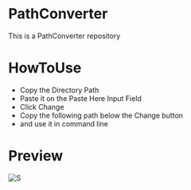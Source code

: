 # PathConverter
This is a PathConverter repository

# HowToUse 
- Copy the Directory Path 
- Paste it on the Paste Here Input Field
- Click Change
- Copy the following path below the Change button
- and use it in command line

# Preview
![S](https://user-images.githubusercontent.com/75468288/176422494-d6a5556b-3c52-47f7-86fb-a817d25c86e2.png)
